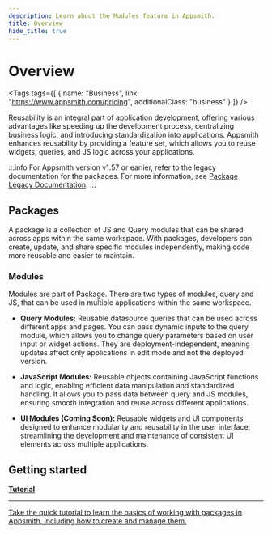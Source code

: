 ```yaml
---
description: Learn about the Modules feature in Appsmith.
title: Overview
hide_title: true
---
```

<!-- vale off -->

<div className="tag-wrapper">
 <h1>Overview</h1>

<Tags
tags={[
{ name: "Business", link: "https://www.appsmith.com/pricing", additionalClass: "business" }
]}
/>

</div>

<!-- vale on -->

Reusability is an integral part of application development, offering various advantages like speeding up the development process, centralizing business logic, and introducing standardization into applications. Appsmith enhances reusability by providing a feature set, which allows you to reuse widgets, queries, and JS logic across your applications.

:::info
For Appsmith version v1.57 or earlier, refer to the legacy documentation for the packages. For more information, see [Package Legacy Documentation](https://appsmith-docs-git-packages-v156-get-appsmith.vercel.app/packages/overview).
:::

## Packages

A package is a collection of JS and Query modules that can be shared across apps within the same workspace. With packages, developers can create, update, and share specific modules independently, making code more reusable and easier to maintain.

<ZoomImage
  src="/img/modules-landing.png" 
  alt="Modules image"
  caption=""
/>

### Modules

Modules are part of Package. There are two types of modules, query and JS, that can be used in multiple applications within the same workspace. 

* **Query Modules:** Reusable datasource queries that can be used across different apps and pages. You can pass dynamic inputs to the query module, which allows you to change query parameters based on user input or widget actions. They are deployment-independent, meaning updates affect only applications in edit mode and not the deployed version.

* **JavaScript Modules:** Reusable objects containing JavaScript functions and logic, enabling efficient data manipulation and standardized handling. It allows you to pass data between query and JS modules, ensuring smooth integration and reuse across different applications.

* **UI Modules (Coming Soon):** Reusable widgets and UI components designed to enhance modularity and reusability in the user interface, streamlining the development and maintenance of consistent UI elements across multiple applications.



## Getting started


<div className="containerGridSampleApp">
   <a className="containerAnchor containerColumnSampleApp columnGrid column-two" href="/packages/tutorial/query-module">
      <div className="containerHead">
         <div className="containerHeading">
            <strong>Tutorial</strong>
         </div>
      </div>
      <hr className="gradient-hr" />
      <div className="containerDescription">
         Take the quick tutorial to learn the basics of working with packages in Appsmith, including how to create and manage them.
      </div>
   </a>
</div>



